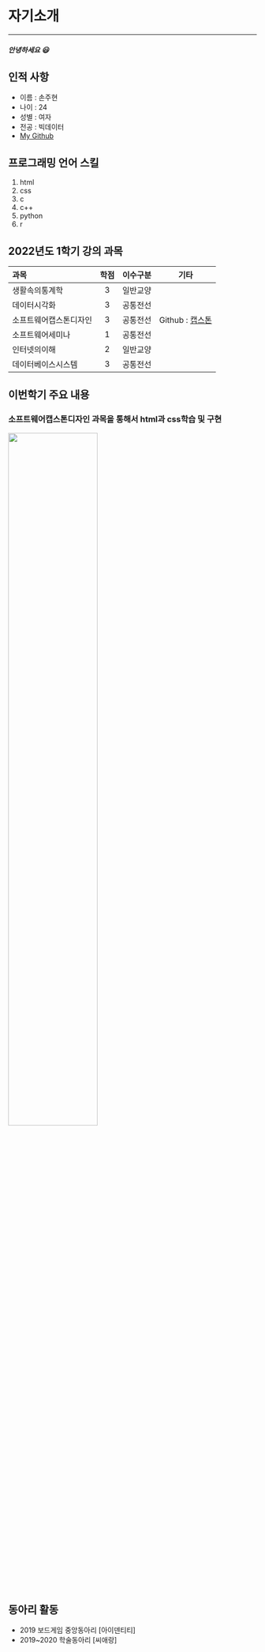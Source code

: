 # 자기소개
---
##### 안녕하세요 😃


## 인적 사항
* 이름 : 손주현
* 나이 : 24
* 성별 : 여자
* 전공 : 빅데이터
* [ My Github](https://github.com/juhyeon042)



## 프로그래밍 언어 스킬
1. html
2. css
3. c
4. c++
5. python
6. r


## 2022년도 1학기 강의 과목
|과목|학점|이수구분|기타|
|:---|:---:|:---:|---|
|생활속의통계학|3|일반교양||
|데이터시각화|3|공통전선||
|소프트웨어캡스톤디자인|3|공통전선|Github : [캡스톤](https://github.com/Grchallenger/Grchallenger.github.io)|
|소프트웨어세미나|1|공통전선||
|인터넷의이해|2|일반교양||
|데이터베이스시스템|3|공통전선||


## 이번학기 주요 내용
### 소프트웨어캡스톤디자인 과목을 통해서 html과 css학습 및 구현
<img src="https://user-images.githubusercontent.com/72910402/172113655-71cdc757-aeda-4042-b990-5dd7690d080b.png"  width="60%" height="60%"/>

## 동아리 활동
* 2019 보드게임 중앙동아리 [아이덴티티]
* 2019~2020 학술동아리 [씨애랑] 
 
